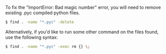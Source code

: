 To fix the "ImportError: Bad magic number" error, you will need to remove existing .pyc compiled python files.

```bash
$ find . -name "*.pyc" -delete
```

Alternatively, if you'd like to run some other command on the files found, use the following syntax:

```bash
$ find . -name "*.pyc" -exec rm {} \;
```